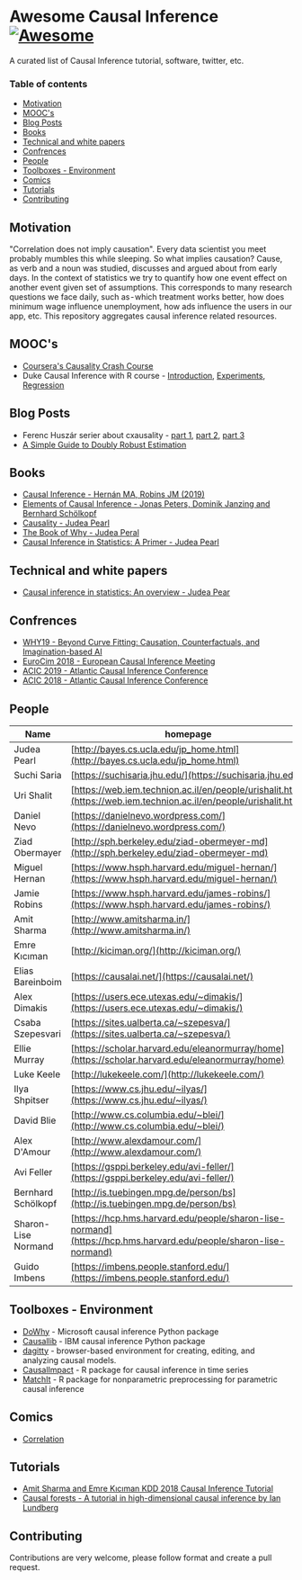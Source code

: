 # Awesome Causal Inference [![Awesome](https://awesome.re/badge.svg)](https://awesome.re)


A curated list of Causal Inference tutorial, software, twitter, etc.

### Table of contents

* [Motivation](#motivation)
* [MOOC's](#moocs)
* [Blog Posts](#blog-Posts)
* [Books](#books)
* [Technical and white papers](#technical-and-white-papers)
* [Confrences](#confrences)
* [People](#people)
* [Toolboxes - Environment](#toolboxes---environment)
* [Comics](#comics)
* [Tutorials](#tutorials)
* [Contributing](#contributing)

## Motivation


"Correlation does not imply causation". Every data scientist you meet probably mumbles this while sleeping. So what implies causation?
Cause, as verb and a noun was studied, discusses and argued about from early days. In the context of statistics we try to quantify how one event effect on another event given set of assumptions. This corresponds to many research questions we face daily, such as - which treatment works better, how does minimum wage influence unemployment, how ads influence the users in our app, etc. This repository aggregates causal inference related resources.

## MOOC's

* [Coursera's Causality Crash Course](https://www.coursera.org/learn/crash-course-in-causality)
* Duke Causal Inference with R course - [Introduction](https://online.duke.edu/course/causal-inference-with-r-introduction/), [Experiments](https://online.duke.edu/course/causal-inference-with-r-experiments/), [Regression](https://online.duke.edu/course/causal-inference-with-r-regression/)

## Blog Posts

* Ferenc Huszár serier about cxausality - [part 1](https://www.inference.vc/untitled/), [part 2](https://www.inference.vc/causal-inference-2-illustrating-interventions-in-a-toy-example/), [part 3](https://www.inference.vc/causal-inference-3-counterfactuals/)
* [A Simple Guide to Doubly Robust Estimation](http://www.amitsharma.in/post/doubly-robust-estimation-a-simple-guide/)

## Books
* [Causal Inference - Hernán MA, Robins JM (2019)](https://www.hsph.harvard.edu/miguel-hernan/causal-inference-book/)
* [Elements of Causal Inference - Jonas Peters, Dominik Janzing and Bernhard Schölkopf](https://mitpress.mit.edu/books/elements-causal-inference)
* [Causality - Judea Pearl](https://www.amazon.com/Causality-Judea-Pearl-ebook/dp/B00AKE1VYK)
* [The Book of Why - Judea Peral](https://www.amazon.com/Book-Why-Science-Cause-Effect-ebook/dp/B075DCKP7V)
* [Causal Inference in Statistics: A Primer - Judea Pearl](https://www.amazon.com/Causal-Inference-Statistics-Judea-Pearl-ebook/dp/B01B3P6NJM)

## Technical and white papers
* [Causal inference in statistics: An overview - Judea Pear](http://ftp.cs.ucla.edu/pub/stat_ser/r350.pdf)

## Confrences
* [WHY19 - Beyond Curve Fitting: Causation, Counterfactuals, and Imagination-based AI](https://why19.causalai.net/)
* [EuroCim 2018 - European Causal Inference Meeting](http://eurocim2018.arcolab.org/)
* [ACIC 2019 - Atlantic Causal Inference Conference](https://www.mcgill.ca/epi-biostat-occh/news-events/atlantic-causal-inference-conference-2019)
* [ACIC 2018 - Atlantic Causal Inference Conference](https://www.cmu.edu/acic2018/)

## People

| Name | homepage | Twitter |
| -------- | ---- | ---- |
| Judea Pearl |[http://bayes.cs.ucla.edu/jp_home.html](http://bayes.cs.ucla.edu/jp_home.html) | [yudapearl](https://twitter.com/yudapearl) |
| Suchi Saria | [https://suchisaria.jhu.edu/](https://suchisaria.jhu.edu/) | [suchisaria](https://twitter.com/suchisaria) |
| Uri Shalit | [https://web.iem.technion.ac.il/en/people/urishalit.html](https://web.iem.technion.ac.il/en/people/urishalit.html) | [ShalitUri](https://twitter.com/ShalitUri)|
| Daniel Nevo | [https://danielnevo.wordpress.com/](https://danielnevo.wordpress.com/)|[DanielNevo](https://twitter.com/DanielNevo)|
| Ziad Obermayer | [http://sph.berkeley.edu/ziad-obermeyer-md](http://sph.berkeley.edu/ziad-obermeyer-md) |[oziadias](https://twitter.com/oziadias)|
| Miguel Hernan | [https://www.hsph.harvard.edu/miguel-hernan/](https://www.hsph.harvard.edu/miguel-hernan/) |[_MiguelHernan](https://twitter.com/_MiguelHernan)|
| Jamie Robins | [https://www.hsph.harvard.edu/james-robins/](https://www.hsph.harvard.edu/james-robins/) | |
| Amit Sharma | [http://www.amitsharma.in/](http://www.amitsharma.in/) |[amt_shrma](https://twitter.com/amt_shrma)|
| Emre Kıcıman | [http://kiciman.org/](http://kiciman.org/) |[emrek](https://twitter.com/emrek)|
| Elias Bareinboim |[https://causalai.net/](https://causalai.net/) |[eliasbareinboim](https://twitter.com/eliasbareinboim)|
| Alex Dimakis | [https://users.ece.utexas.edu/~dimakis/](https://users.ece.utexas.edu/~dimakis/)| [AlexGDimakis](https://twitter.com/AlexGDimakis)|
| Csaba Szepesvari | [https://sites.ualberta.ca/~szepesva/](https://sites.ualberta.ca/~szepesva/) |[CsabaSzepesvari](https://twitter.com/CsabaSzepesvari)|
| Ellie Murray | [https://scholar.harvard.edu/eleanormurray/home](https://scholar.harvard.edu/eleanormurray/home) | [EpiEllie]((https://twitter.com/EpiEllie))|
| Luke Keele | [http://lukekeele.com/](http://lukekeele.com/)| |
| Ilya Shpitser | [https://www.cs.jhu.edu/~ilyas/](https://www.cs.jhu.edu/~ilyas/) | |
| David Blie | [http://www.cs.columbia.edu/~blei/](http://www.cs.columbia.edu/~blei/) | |
| Alex D'Amour | [http://www.alexdamour.com/](http://www.alexdamour.com/) | [alexdamour](https://twitter.com/alexdamour)|
| Avi Feller | [https://gsppi.berkeley.edu/avi-feller/](https://gsppi.berkeley.edu/avi-feller/) | [avifeller](https://twitter.com/avifeller)|
| Bernhard Schölkopf | [http://is.tuebingen.mpg.de/person/bs](http://is.tuebingen.mpg.de/person/bs) | [bschoelkopf](https://twitter.com/bschoelkopf)|
| Sharon-Lise Normand | [https://hcp.hms.harvard.edu/people/sharon-lise-normand](https://hcp.hms.harvard.edu/people/sharon-lise-normand) | | 
| Guido Imbens | [https://imbens.people.stanford.edu/](https://imbens.people.stanford.edu/) | | 


## Toolboxes - Environment

* [DoWhy](https://github.com/Microsoft/dowhy) - Microsoft causal inference Python package
* [Causallib](https://github.com/IBM/causallib) - IBM causal inference Python package
* [dagitty](http://dagitty.net/) - browser-based environment for creating, editing, and analyzing causal models.
* [CausalImpact](https://google.github.io/CausalImpact/) - R package for causal inference in time series
* [MatchIt](https://gking.harvard.edu/matchit) - R package for nonparametric preprocessing for parametric causal inference


## Comics
* [Correlation](https://www.xkcd.com/552/)

## Tutorials
* [Amit Sharma and Emre Kıcıman KDD 2018 Causal Inference Tutorial](https://causalinference.gitlab.io/kdd-tutorial/)
* [Causal forests - A tutorial in high-dimensional causal inference by Ian Lundberg](https://scholar.princeton.edu/sites/default/files/bstewart/files/lundberg_methods_tutorial_reading_group_version.pdf)

## Contributing

Contributions are very welcome, please follow format and create a pull request.
